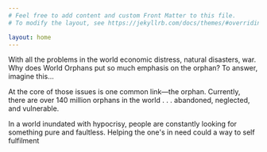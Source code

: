 ```yaml
---
# Feel free to add content and custom Front Matter to this file.
# To modify the layout, see https://jekyllrb.com/docs/themes/#overriding-theme-defaults

layout: home
---
```


With all the problems in the world economic distress, natural disasters, war. Why does World Orphans put so much emphasis on the orphan? To answer, imagine this…

 At the core of those issues is one common link—the orphan. Currently, there are over 140 million orphans in the world . . . abandoned, neglected, and vulnerable.

In a world inundated with hypocrisy, people are constantly looking for something pure and faultless. Helping the one's in need could a way to self fulfilment
